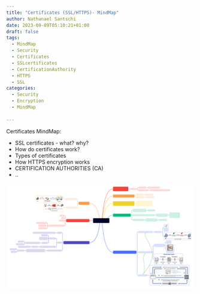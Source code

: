 ```yaml
---
title: "Certificates (SSL/HTTPS)- MindMap"
author: Nathanael Santschi
date: 2023-09-09T05:10:21+01:00
draft: false
tags:
  - MindMap
  - Security
  - Certificates
  - SSLcertificates
  - CertificationAuthority
  - HTTPS
  - SSL
categories:
  - Security
  - Encryption
  - MindMap
  
---
```


Certificates MindMap:
- SSL certificates - what? why?
- How do certificates work?
- Types of certificates
- How HTTPS encryption works
- CERTIFICATION AUTHORITIES (CA)
- ..

![Certificates- Mindmap:](/images/Certificates.svg "Preview")



